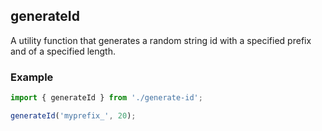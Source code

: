## generateId

A utility function that generates a random string id with a specified prefix and of a specified length.

### Example

```ts
import { generateId } from './generate-id';

generateId('myprefix_', 20);
```
